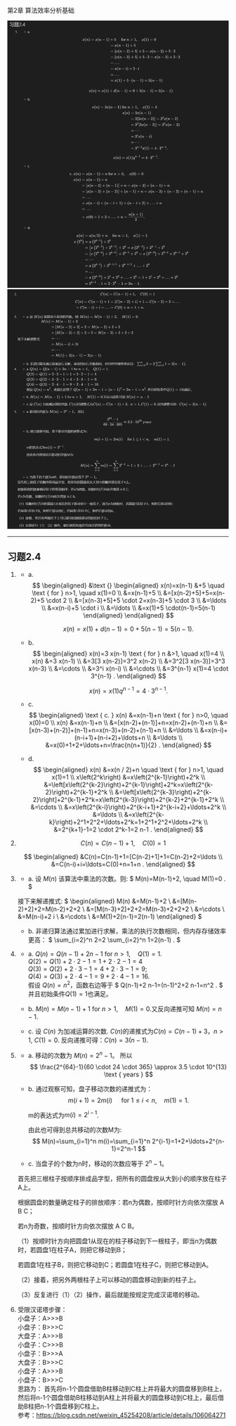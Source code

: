 第2章 算法效率分析基础


![](asset/ch02-4-1.png)
![](asset/ch02-4-2.png)

---
## 习题2.4

1. - a. 
   $$
      \begin{aligned}
      &\text {} \begin{aligned}
      x(n)=x(n-1) &+5 \quad \text { for } n>1, \quad x(1)=0 \\
      &=x(n-1)+5 \\
      &=[x(n-2)+5]+5=x(n-2)+5 \cdot 2 \\
      &=[x(n-3)+5]+5 \cdot 2=x(n-3)+5 \cdot 3 \\
      &=\ldots \\
      &=x(n-i)+5 \cdot i \\
      &=\ldots \\
      &=x(1)+5 \cdot(n-1)=5(n-1)
      \end{aligned}
      \end{aligned}
      $$
      
      $$
      x(n)=x(1)+d(n-1)=0+5(n-1)=5(n-1) .
      $$

   - b. 
      $$
      \begin{aligned} x(n)=3 x(n-1) \text { for } n &>1, \quad x(1)=4 \\ x(n) &=3 x(n-1) \\ &=3[3 x(n-2)]=3^2 x(n-2) \\ &=3^2[3 x(n-3)]=3^3 x(n-3) \\ &=\cdots \\ &=3^i x(n-i) \\ &=\cdots \\ &=3^{n-1} x(1)=4 \cdot 3^{n-1} . \end{aligned}
      $$
      
      $$
      x(n)=x(1) q^{n-1}=4 \cdot 3^{n-1} .
      $$
   
   - c. 
      $$
      \begin{aligned}
      \text { c. } x(n) &=x(n-1)+n \text { for } n>0, \quad x(0)=0 \\
      x(n) &=x(n-1)+n \\
      &=[x(n-2)+(n-1)]+n=x(n-2)+(n-1)+n \\
      &=[x(n-3)+(n-2)]+(n-1)+n=x(n-3)+(n-2)+(n-1)+n \\
      &=\ldots \\
      &=x(n-i)+(n-i+1)+(n-i+2)+\ldots+n \\
      &=\ldots \\
      &=x(0)+1+2+\ldots+n=\frac{n(n+1)}{2} .
      \end{aligned}
      $$

   - d. 
   $$ \begin{aligned}
   x(n) &=x(n / 2)+n \quad \text { for } n>1, \quad x(1)=1 \\
   x\left(2^k\right) &=x\left(2^{k-1}\right)+2^k \\
   &=\left[x\left(2^{k-2}\right)+2^{k-1}\right]+2^k=x\left(2^{k-2}\right)+2^{k-1}+2^k \\
   &=\left[x\left(2^{k-3}\right)+2^{k-2}\right]+2^{k-1}+2^k=x\left(2^{k-3}\right)+2^{k-2}+2^{k-1}+2^k \\
   &=\cdots \\
   &=x\left(2^{k-i}\right)+2^{k-i+1}+2^{k-i+2}+\ldots+2^k \\
   &=\ldots \\
   &=x\left(2^{k-k}\right)+2^1+2^2+\ldots+2^k=1+2^1+2^2+\ldots+2^k \\
   &=2^{k+1}-1=2 \cdot 2^k-1=2 n-1 .
   \end{aligned}
   $$

2. $$C(n)=C(n-1)+1, \quad C(0)=1$$

   $$
   \begin{aligned}
   &C(n)=C(n-1)+1=[C(n-2)+1]+1=C(n-2)+2=\ldots \\
   &=C(n-i)+i=\ldots=C(0)+n=1+n .
   \end{aligned}
   $$
1. - a. 设 $M(n)$ 该算法中乘法的次数。则:
   $
   M(n)=M(n-1)+2, \quad M(1)=0 .
   $

   接下来解递推式:
   $
   \begin{aligned}
   M(n) &=M(n-1)+2 \\
   &=[M(n-2)+2]+2=M(n-2)+2+2 \\
   &=[M(n-3)+2]+2+2=M(n-3)+2+2+2 \\
   &=\cdots \\
   &=M(n-i)+2 i \\
   &=\cdots \\
   &=M(1)+2(n-1)=2(n-1)
   \end{aligned}
   $

   - b. 非递归算法通过累加进行求解，乘法的执行次数相同，但内存存储效率更高：
   $
   \sum_{i=2}^n 2=2 \sum_{i=2}^n 1=2(n-1) .
   $

2. - a. $Q(n)=Q(n-1)+2 n-1$ for $n>1, \quad Q(1)=1$.\
   $Q(2)=Q(1)+2 \cdot 2-1=1+2 \cdot 2-1=4$\
   $Q(3)=Q(2)+2 \cdot 3-1=4+2 \cdot 3-1=9$;\
   $Q(4)=Q(3)+2 \cdot 4-1=9+2 \cdot 4-1=16$.\
   假设 $Q(n)=n^2$，函数右边等于
   $
   Q(n-1)+2 n-1=(n-1)^2+2 n-1=n^2 .
   $
   并且初始条件$Q(1)=1$也满足。
   
   - b. $M(n)=M(n-1)+1$ for $n>1, \quad M(1)=0$.又反向递推可知 $M(n)=n-1$.
   - c. 设 $C(n)$ 为加减运算的次数. $C(n)$的递推式为$C(n)=C(n-1)+3$，$n>1$, $C(1)=0$. 反向递推可得：$C(n)=3(n-1)$.
   
3. 
   - a. 移动的次数为 $M(n)=2^n-1$。 所以
   $$
   \frac{2^{64}-1}{60 \cdot 24 \cdot 365} \approx 3.5 \cdot 10^{13} \text { years }
   $$

   - b. 通过观察可知，盘子移动次数的递推式为：
      $$
      m(i+1)=2 m(i) \quad \text { for } 1 \leq i<n, \quad m(1)=1 .
      $$
      
      m的表达式为$m(i)=2^{i-1}$. 
      
      由此也可得到总共移动的次数M为:
   $$
   M(n)=\sum_{i=1}^n m(i)=\sum_{i=1}^n 2^{i-1}=1+2+\ldots+2^{n-1}=2^n-1
   $$

   - c. 
   当盘子的个数为n时，移动的次数应等于 $2^n - 1$。

   首先把三根柱子按顺序排成品字型，把所有的圆盘按从大到小的顺序放在柱子A上。

   根据圆盘的数量确定柱子的排放顺序：若n为偶数，按顺时针方向依次摆放 A B C；

   若n为奇数，按顺时针方向依次摆放 A C B。

   （1）按顺时针方向把圆盘1从现在的柱子移动到下一根柱子，即当n为偶数时，若圆盘1在柱子A，则把它移动到B；

   若圆盘1在柱子B，则把它移动到C；若圆盘1在柱子C，则把它移动到A。

   （2）接着，把另外两根柱子上可以移动的圆盘移动到新的柱子上。

   （3）反复进行（1）（2）操作，最后就能按规定完成汉诺塔的移动。

4. 受限汉诺塔步骤：\
   小盘子：A>>>B \
   小盘子：B>>>C \
   大盘子：A>>>B \
   小盘子：C>>>B \
   小盘子：B>>>A \
   大盘子：B>>>C \
   小盘子：A>>>B \
   小盘子：B>>>C \
   思路为：
   首先将n-1个圆盘借助B柱移动到C柱上并将最大的圆盘移到B柱上，然后将n-1个圆盘借助B柱移动到A柱上并将最大的圆盘移动到C柱上，最后借助B柱把n-1个圆盘移到C柱上。 \
   参考：https://blog.csdn.net/weixin_45254208/article/details/106064271

<!-- 7. - a. We'll verify by substitution that $A(n)=\left\lfloor\log _2 n\right\rfloor$ satisfies the recurrence for the number of additions for the number of additions
$
A(n)=A(\lfloor n / 2\rfloor)+1 \quad \text { for every } n>1 .
$
Let $n$ be even, i.e., $n=2 k$.
The left-hand side is:
$A(n)=\left\lfloor\log _2 n\right\rfloor=\left\lfloor\log _2 2 k\right\rfloor=\left\lfloor\log _2 2+\log _2 k\right\rfloor=\left(1+\left\lfloor\log _2 k\right\rfloor\right)=$
$\left\lfloor\log _2 k\right\rfloor+1$.
Let $n$ be odd, i.e., $n=2 k+1$.
The left-hand side is:
$A(n)=\left\lfloor\log _2 n\right\rfloor=\left\lfloor\log _2(2 k+1)\right\rfloor=$ using $\left.\left\lfloor\log _2 x\right\rfloor=\mid \log _2(x+1)\right\rceil-1$
$\left[\log _2(2 k+2)\right]-1=\left[\log _2 2(k+1)\right]-1$
$=\left\lceil\log _2 2+\log _2(k+1)\right\rceil-1=1+\left\lceil\log _2(k+1)\right\rceil-1=\left\lfloor\log _2 k\right\rfloor+1$
The right-hand side is:
$A(\lfloor n / 2\rfloor)+1=A(\lfloor(2 k+1) / 2\rfloor)+1=A(\lfloor k+1 / 2\rfloor)+1=A(k)+1=$
$\left\lfloor\log _2 k\right\rfloor+1$
The initial condition is verified immediately: $A(1)=\left\lfloor\log _2 1\right\rfloor=0$.
b. The recurrence relation for the number of additions is identical to the one for the recursive version:
$
A(n)=A(\lfloor n / 2\rfloor)+1 \quad \text { for } n>1, \quad A(1)=0,
$
with the solution $A(n)=\left\lfloor\log _2 n\right\rfloor+1$.
1. a. Algorithm Power(n)
//Computes $2^n$ recursively by the formula $2^n=2^{n-1}+2^{n-1}$
//Input: A nonnegative integer $n$
//Output: Returns $2^n$
if $n=0$ return 1
else return Power $(n-1)+\operatorname{Power}(n-1)$ -->